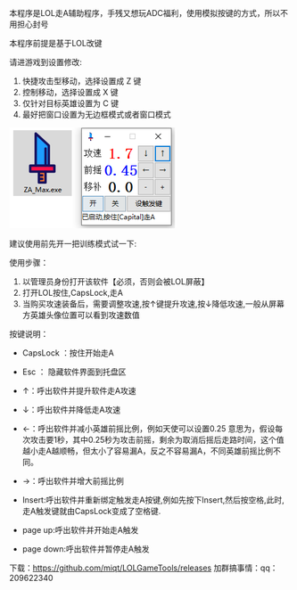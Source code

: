 本程序是LOL走A辅助程序，手残又想玩ADC福利，使用模拟按键的方式，所以不用担心封号

本程序前提是基于LOL改键

请进游戏到设置修改:

1. 快捷攻击型移动，选择设置成 Z 键
2. 控制移动，选择设置成 X 键
3. 仅针对目标英雄设置为 C 键
4. 最好把窗口设置为无边框模式或者窗口模式

![iamge](image.png)

建议使用前先开一把训练模式试一下:

使用步骤：

1. 以管理员身份打开该软件【必须，否则会被LOL屏蔽】
2. 打开LOL按住,CapsLock,走A
3. 当购买攻速装备后，需要调整攻速,按↑键提升攻速,按↓降低攻速,一般从屏幕方英雄头像位置可以看到攻速数值

按键说明：

- CapsLock ：按住开始走A

- Esc ： 隐藏软件界面到托盘区

- ↑：呼出软件并提升软件走A攻速
- ↓：呼出软件并降低走A攻速
- ←：呼出软件并减小英雄前摇比例，例如天使可以设置0.25 意思为，假设每次攻击要1秒，其中0.25秒为攻击前摇，剩余为取消后摇后走路时间，这个值越小走A越顺畅，但太小了容易漏A，反之不容易漏A，不同英雄前摇比例不同。
- →：呼出软件并增大前摇比例

- Insert:呼出软件并重新绑定触发走A按键,例如先按下Insert,然后按空格,此时,走A触发键就由CapsLock变成了空格键.
- page up:呼出软件并开始走A触发
- page down:呼出软件并暂停走A触发

下载：https://github.com/miqt/LOLGameTools/releases
加群搞事情：qq：209622340

